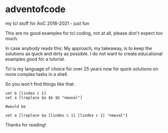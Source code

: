 # adventofcode
my tcl stuff for AoC 2018-2021 - just fun

This are no good examples for tcl coding, not at all, please don't expect too much.

In case anybody reads this: My approach, my takeaway, is to keep the solutions as quick and dirty as possible. I do not want to create educational examples good for a tutorial.

Tcl is my language of choice for over 25 years now for quick solutions on more complex tasks in a shell. 

So you won't find things like that:

```
set b [lindex c 1]
set a [lreplace $a $b $b "newval"]

#would be

set a [lreplace $a [lindex c 1] [lindex c 1] "newval"]
```

Thanks for reading!